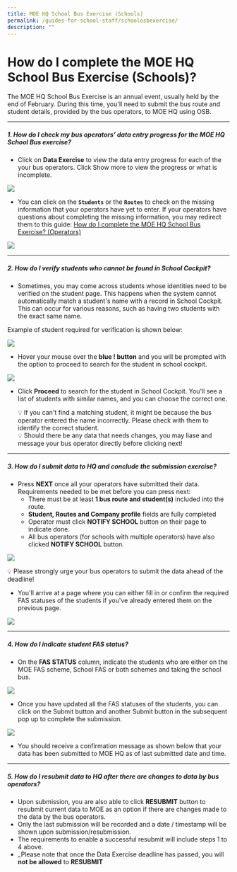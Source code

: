 ```yaml
---
title: MOE HQ School Bus Exercise (Schools)
permalink: /guides-for-school-staff/schoolosbexercise/
description: ""
---
```

# How do I complete the MOE HQ School Bus Exercise (Schools)?

The MOE HQ School Bus Exercise is an annual event, usually held by the end of February. During this time, you'll need to submit the bus route and student details, provided by the bus operators, to MOE HQ using OSB.

----------

##### 1\. How do I check my bus operators’ data entry progress for the MOE HQ School Bus exercise?


*   Click on **Data Exercise** to view the data entry progress for each of the your bus operators. Click Show more to view the progress or what is incomplete.

![](/images/School/MOE%20HQ%20Data%20Exercise/school-click%20on%20data%20exercise.png)

*   You can click on the **`Students`** or the **`Routes`** to check on the missing information that your operators have yet to enter. If your operators have questions about completing the missing information, you may redirect them to this guide: [How do I complete the MOE HQ School Bus Exercise? (Operators)](https://www.notion.so/How-do-I-complete-the-MOE-HQ-School-Bus-Exercise-Operators-a41470fbe74b430fa4d44b744a23956e?pvs=21)

![](/images/School/MOE%20HQ%20Data%20Exercise/school%20show%20more%20incomplete.png)

----------

##### 2\. How do I verify students who cannot be found in School Cockpit?

*   Sometimes, you may come across students whose identities need to be verified on the student page. This happens when the system cannot automatically match a student's name with a record in School Cockpit. This can occur for various reasons, such as having two students with the exact same name. 

Example of student required for verification is shown below:

![](/images/School/MOE%20HQ%20Data%20Exercise/school%20student%20not%20verified.png)

*   Hover your mouse over the **blue ! button** and you will be prompted with the option to proceed to search for the student in school cockpit.

![](/images/School/MOE%20HQ%20Data%20Exercise/school%20click%20on%20amend%20student.png)

*   Click **Proceed** to search for the student in School Cockpit. You'll see a list of students with similar names, and you can choose the correct one. 

	<aside> 💡  If you can't find a matching student, it might be because the bus operator entered the name incorrectly. Please check with them to identify the correct student.

	<aside> 💡 Should there be any data that needs changes, you may liase and message your bus operator directly before clicking next!

----------
	
##### 3\. How do I submit data to HQ and conclude the submission exercise?

*   Press **NEXT** once all your operators have submitted their data. Requirements needed to be met before you can press next:
    *   There must be at least **1 bus route and student(s)** included into the route.
    *   **Student, Routes and Company profile** fields are fully completed
    *   Operator must click **NOTIFY SCHOOL** button on their page to indicate done.
    *   All bus operators (for schools with multiple operators) have also clicked **NOTIFY SCHOOL** button.
	
![](/images/School/MOE%20HQ%20Data%20Exercise/school%20data%20exercise%20progress%20100%20percent.png)

💡 Please strongly urge your bus operators to submit the data ahead of the deadline!

*   You'll arrive at a page where you can either fill in or confirm the required FAS statuses of the students if you've already entered them on the previous page.

![](/images/School/MOE%20HQ%20Data%20Exercise/school%20student%20all%20verified.png)

----------
##### 4\. How do I indicate student FAS status?

*   On the **FAS STATUS** column, indicate the students who are either on the MOE FAS scheme, School FAS or both schemes and taking the school bus.

![](/images/School/MOE%20HQ%20Data%20Exercise/school%20indicate%20student%20fas%20status.png)

*   Once you have updated all the FAS statuses of the students, you can click on the Submit button and another Submit button in the subsequent pop up to complete the submission.
	
![](/images/School/MOE%20HQ%20Data%20Exercise/school%20click%20submit%20data%20exercise.png)

*   You should receive a confirmation message as shown below that your data has been submitted to MOE HQ as of last submitted date and time.
    
----------
##### 5\. How do I resubmit data to HQ after there are changes to data by bus operators?

*   Upon submission, you are also able to click **RESUBMIT** button to resubmit current data to MOE as an option if there are changes made to the data by the bus operators.
*   Only the last submission will be recorded and a date / timestamp will be shown upon submission/resubmission.
*   The requirements to enable a successful resubmit will include steps 1 to 4 above.
*   _Please note that once the Data Exercise deadline has passed, you will **not be allowed** to **RESUBMIT**</aside></aside>